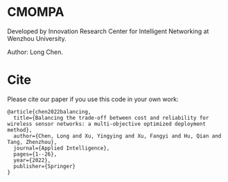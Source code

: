 # CMOMPA

Developed by Innovation Research Center for Intelligent Networking at Wenzhou University.

Author: Long Chen.

# Cite
Please cite our paper if you use this code in your own work:
```
@article{chen2022balancing,
  title={Balancing the trade-off between cost and reliability for wireless sensor networks: a multi-objective optimized deployment method},
  author={Chen, Long and Xu, Yingying and Xu, Fangyi and Hu, Qian and Tang, Zhenzhou},
  journal={Applied Intelligence},
  pages={1--26},
  year={2022},
  publisher={Springer}
}
```
